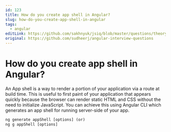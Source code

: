 ```yaml
---
id: 123
title: How do you create app shell in Angular?
slug: how-do-you-create-app-shell-in-angular
tags:
  - angular
editLink: https://github.com/sakhnyuk/jsiq/blob/master/questions/theory/angular/123.md
original: https://github.com/sudheerj/angular-interview-questions
---
```


# How do you create app shell in Angular?

An App shell is a way to render a portion of your application via a route at build time. This is useful to first paint of your application that appears quickly because the browser can render static HTML and CSS without the need to initialize JavaScript. You can achieve this using Angular CLI which generates an app shell for running server-side of your app.

```javascript
ng generate appShell [options] (or)
ng g appShell [options]
```